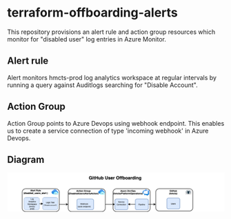 # terraform-offboarding-alerts

This repository provisions an alert rule and action group resources which monitor for "disabled user" log entries in Azure Monitor. 
## Alert rule
Alert monitors hmcts-prod log analytics workspace at regular intervals by running a query against Auditlogs searching for "Disable Account".
## Action Group
Action Group points to Azure Devops using webhook endpoint. This enables us to create a service connection of type 'incoming webhook' in Azure Devops.

## Diagram
![FlowChart](images/offboarduser.png)
